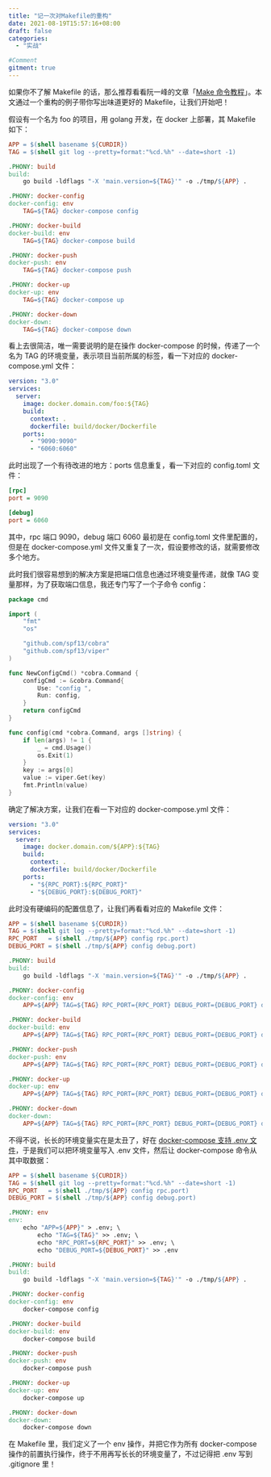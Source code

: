 ```yaml
---
title: "记一次对Makefile的重构"
date: 2021-08-19T15:57:16+08:00
draft: false
categories:
  - "实战"

#Comment
gitment: true
---
```


如果你不了解 Makefile 的话，那么推荐看看阮一峰的文章「[Make 命令教程](https://www.ruanyifeng.com/blog/2015/02/make.html)」。本文通过一个重构的例子带你写出味道更好的 Makefile，让我们开始吧！

<!--more-->

假设有一个名为 foo 的项目，用 golang 开发，在 docker 上部署，其 Makefile 如下：

```makefile
APP = $(shell basename ${CURDIR})
TAG = $(shell git log --pretty=format:"%cd.%h" --date=short -1)

.PHONY: build
build:
	go build -ldflags "-X 'main.version=${TAG}'" -o ./tmp/${APP} .

.PHONY: docker-config
docker-config: env
	TAG=${TAG} docker-compose config

.PHONY: docker-build
docker-build: env
	TAG=${TAG} docker-compose build

.PHONY: docker-push
docker-push: env
	TAG=${TAG} docker-compose push

.PHONY: docker-up
docker-up: env
	TAG=${TAG} docker-compose up

.PHONY: docker-down
docker-down:
	TAG=${TAG} docker-compose down
```

看上去很简洁，唯一需要说明的是在操作 docker-compose 的时候，传递了一个名为 TAG 的环境变量，表示项目当前所属的标签，看一下对应的 docker-compose.yml 文件：

```yml
version: "3.0"
services:
  server:
    image: docker.domain.com/foo:${TAG}
    build:
      context: .
      dockerfile: build/docker/Dockerfile
    ports:
      - "9090:9090"
      - "6060:6060"
```

此时出现了一个有待改进的地方：ports 信息重复，看一下对应的 config.toml 文件：

```ini
[rpc]
port = 9090

[debug]
port = 6060
```

其中，rpc 端口 9090，debug 端口 6060 最初是在 config.toml 文件里配置的，但是在 docker-compose.yml 文件又重复了一次，假设要修改的话，就需要修改多个地方。

此时我们很容易想到的解决方案是把端口信息也通过环境变量传递，就像 TAG 变量那样，为了获取端口信息，我还专门写了一个子命令 config：

```go
package cmd

import (
	"fmt"
	"os"

	"github.com/spf13/cobra"
	"github.com/spf13/viper"
)

func NewConfigCmd() *cobra.Command {
	configCmd := &cobra.Command{
		Use: "config ",
		Run: config,
	}
	return configCmd
}

func config(cmd *cobra.Command, args []string) {
	if len(args) != 1 {
		_ = cmd.Usage()
		os.Exit(1)
	}
	key := args[0]
	value := viper.Get(key)
	fmt.Println(value)
}
```

确定了解决方案，让我们在看一下对应的 docker-compose.yml 文件：

```yml
version: "3.0"
services:
  server:
    image: docker.domain.com/${APP}:${TAG}
    build:
      context: .
      dockerfile: build/docker/Dockerfile
    ports:
      - "${RPC_PORT}:${RPC_PORT}"
      - "${DEBUG_PORT}:${DEBUG_PORT}"
```

此时没有硬编码的配置信息了，让我们再看看对应的 Makefile 文件：

```makefile
APP = $(shell basename ${CURDIR})
TAG = $(shell git log --pretty=format:"%cd.%h" --date=short -1)
RPC_PORT   = $(shell ./tmp/${APP} config rpc.port)
DEBUG_PORT = $(shell ./tmp/${APP} config debug.port)

.PHONY: build
build:
	go build -ldflags "-X 'main.version=${TAG}'" -o ./tmp/${APP} .

.PHONY: docker-config
docker-config: env
	APP=${APP} TAG=${TAG} RPC_PORT={RPC_PORT} DEBUG_PORT={DEBUG_PORT} docker-compose config

.PHONY: docker-build
docker-build: env
	APP=${APP} TAG=${TAG} RPC_PORT={RPC_PORT} DEBUG_PORT={DEBUG_PORT} docker-compose build

.PHONY: docker-push
docker-push: env
	APP=${APP} TAG=${TAG} RPC_PORT={RPC_PORT} DEBUG_PORT={DEBUG_PORT} docker-compose push

.PHONY: docker-up
docker-up: env
	APP=${APP} TAG=${TAG} RPC_PORT={RPC_PORT} DEBUG_PORT={DEBUG_PORT} docker-compose up

.PHONY: docker-down
docker-down:
	APP=${APP} TAG=${TAG} RPC_PORT={RPC_PORT} DEBUG_PORT={DEBUG_PORT} docker-compose down
```

不得不说，长长的环境变量实在是太丑了，好在 [docker-compose 支持 .env 文件](https://docs.docker.com/compose/environment-variables/)，于是我们可以把环境变量写入 .env 文件，然后让 docker-compose 命令从其中取数据：

```makefile
APP = $(shell basename ${CURDIR})
TAG = $(shell git log --pretty=format:"%cd.%h" --date=short -1)
RPC_PORT   = $(shell ./tmp/${APP} config rpc.port)
DEBUG_PORT = $(shell ./tmp/${APP} config debug.port)

.PHONY: env
env:
	echo "APP=${APP}" > .env; \
		echo "TAG=${TAG}" >> .env; \
		echo "RPC_PORT=${RPC_PORT}" >> .env; \
		echo "DEBUG_PORT=${DEBUG_PORT}" >> .env

.PHONY: build
build:
	go build -ldflags "-X 'main.version=${TAG}'" -o ./tmp/${APP} .

.PHONY: docker-config
docker-config: env
	docker-compose config

.PHONY: docker-build
docker-build: env
	docker-compose build

.PHONY: docker-push
docker-push: env
	docker-compose push

.PHONY: docker-up
docker-up: env
	docker-compose up

.PHONY: docker-down
docker-down:
	docker-compose down
```

在 Makefile 里，我们定义了一个 env 操作，并把它作为所有 docker-compose 操作的前置执行操作，终于不用再写长长的环境变量了，不过记得把 .env 写到 .gitignore 里！

